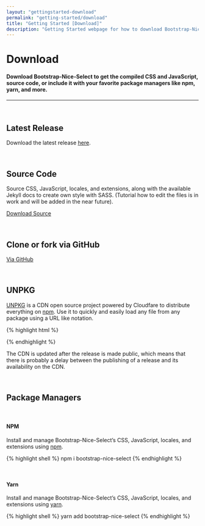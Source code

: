 ```yaml
---
layout: "gettingstarted-download"
permalink: "getting-started/download"
title: "Getting Started [Download]"
description: "Getting Started webpage for how to download Bootstrap-Nice-Select"
---
```


# Download

#### Download Bootstrap-Nice-Select to get the compiled CSS and JavaScript, source code, or include it with your favorite package managers like npm, yarn, and more.

---

&nbsp;

## **Latest Release**

Download the latest release [here](https://github.com/kevingostomski/bootstrap-nice-select/releases/download/v1.4.0/bootstrap-nice-select-v1.4.0.zip).

&nbsp;

## **Source Code**

Source CSS, JavaScript, locales, and extensions, along with the available Jekyll docs to create own style with SASS. (Tutorial how to edit the files is in work and will be added in the near future).

<a class="btn btn-outline-primary" href="https://github.com/kevingostomski/bootstrap-nice-select/archive/refs/tags/v1.4.0.zip">Download Source</a>

&nbsp;

## **Clone or fork via GitHub**

<a class="btn btn-outline-primary" href="https://github.com/kevingostomski/bootstrap-nice-select">Via GitHub</a>

&nbsp;

## **UNPKG**

[UNPKG](https://unpkg.com/browse/bootstrap-nice-select@1.4.0/) is a CDN open source project powered by Cloudfare to distribute everything on [npm](https://www.npmjs.com/). Use it to quickly and easily load any file from any package using a URL like notation.

{% highlight html %}
<!-- Latest compiled and minified CSS -->
<link rel="stylesheet" href="https://unpkg.com/bootstrap-nice-select@1.4.0/dist/css/bootstrap-nice-select.min.css">

<!-- Latest compiled and minified JavaScript -->
<script src="https://unpkg.com/bootstrap-nice-select@1.4.0/dist/js/bootstrap-nice-select.min.js"></script>
{% endhighlight %}

<div class="alert alert-light d-flex align-items-center font-size-13 my-3" role="alert">
    <i class="fa-solid fa-circle-info pe-2"></i>
    <div>
    The CDN is updated after the release is made public, which means that there is probably a delay between the publishing of a release and its availability on the CDN.
    </div>
</div>

&nbsp;

## **Package Managers**

&nbsp;

#### NPM

Install and manage Bootstrap-Nice-Select’s CSS, JavaScript, locales, and extensions using [npm](https://www.npmjs.com/package/bootstrap-nice-select).

{% highlight shell %}
npm i bootstrap-nice-select
{% endhighlight %}

&nbsp;

#### Yarn

Install and manage Bootstrap-Nice-Select’s CSS, JavaScript, locales, and extensions using [yarn](https://yarnpkg.com/).

{% highlight shell %}
yarn add bootstrap-nice-select
{% endhighlight %}

&nbsp;
